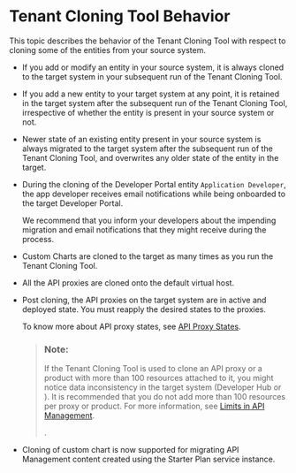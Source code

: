 <!-- loio6d15ffd6cc2147579be240d6aa8d3f29 -->

# Tenant Cloning Tool Behavior

This topic describes the behavior of the Tenant Cloning Tool with respect to cloning some of the entities from your source system.



-   If you add or modify an entity in your source system, it is always cloned to the target system in your subsequent run of the Tenant Cloning Tool.
-   If you add a new entity to your target system at any point, it is retained in the target system after the subsequent run of the Tenant Cloning Tool, irrespective of whether the entity is present in your source system or not.
-   Newer state of an existing entity present in your source system is always migrated to the target system after the subsequent run of the Tenant Cloning Tool, and overwrites any older state of the entity in the target.
-   During the cloning of the Developer Portal entity `Application Developer`, the app developer receives email notifications while being onboarded to the target Developer Portal.

    We recommend that you inform your developers about the impending migration and email notifications that they might receive during the process.

-   Custom Charts are cloned to the target as many times as you run the Tenant Cloning Tool.
-   All the API proxies are cloned onto the default virtual host.
-   Post cloning, the API proxies on the target system are in active and deployed state. You must reapply the desired states to the proxies.

    To know more about API proxy states, see [API Proxy States](../api-proxy-states-091cda4.md).

    > ### Note:  
    > If the Tenant Cloning Tool is used to clone an API proxy or a product with more than 100 resources attached to it, you might notice data inconsistency in the target system \(Developer Hub or \). It is recommended that you do not add more than 100 resources per proxy or product. For more information, see [Limits in API Management](../limits-in-api-management-f70f425.md).
    > 
    > .

-   Cloning of custom chart is now supported for migrating API Management content created using the Starter Plan service instance.


